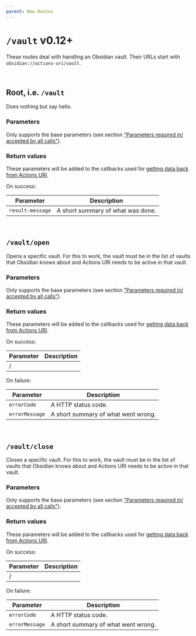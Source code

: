 ```yaml
---
parent: New Routes
---
```


# `/vault` <span class="tag-version">v0.12+</span>

These routes deal with handling an Obsidian vault.  Their URLs start with `obsidian://actions-uri/vault`.


&nbsp;


## Root, i.e. `/vault`
Does nothing but say hello.

### Parameters
Only supports the base parameters (see section ["Parameters required in/ accepted by all calls"](../parameters.md)).

### Return values
These parameters will be added to the callbacks used for [getting data back from Actions URI](../callbacks.md).

On success:

| Parameter        | Description                       |
| ---------------- | --------------------------------- |
| `result-message` | A short summary of what was done. |


&nbsp;


## `/vault/open`
Opens a specific vault.  For this to work, the vault must be in the list of vaults that Obsidian knows about and Actions URI needs to be active in that vault.

### Parameters
Only supports the base parameters (see section ["Parameters required in/ accepted by all calls"](../parameters.md)).

### Return values
These parameters will be added to the callbacks used for [getting data back from Actions URI](../callbacks.md).

On success:

| Parameter | Description |
| --------- | ----------- |
| /         |             |

On failure:

| Parameter      | Description                         |
| -------------- | ----------------------------------- |
| `errorCode`    | A HTTP status code.                 |
| `errorMessage` | A short summary of what went wrong. |


&nbsp;


## `/vault/close`
Closes a specific vault.  For this to work, the vault must be in the list of vaults that Obsidian knows about and Actions URI needs to be active in that vault.

### Parameters
Only supports the base parameters (see section ["Parameters required in/ accepted by all calls"](../parameters.md)).

### Return values
These parameters will be added to the callbacks used for [getting data back from Actions URI](../callbacks.md).

On success:

| Parameter | Description |
| --------- | ----------- |
| /         |             |

On failure:

| Parameter      | Description                         |
| -------------- | ----------------------------------- |
| `errorCode`    | A HTTP status code.                 |
| `errorMessage` | A short summary of what went wrong. |
